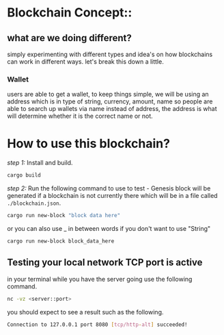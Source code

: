 # Blockchain Concept::

## what are we doing different?
simply experimenting with different types and idea's on how blockchains can work in different ways.
let's break this down a little.

### Wallet
users are able to get a wallet, to keep things simple, we will be using an address which is in type of string, currency, amount, name so people are able to search up wallets via name instead of address, the address is what will determine whether it is the correct name or not.


# How to use this blockchain?
*step 1:*
Install and build.
```bash
cargo build
```

*step 2:*
Run the following command to use to test - Genesis block will be generated if a blockchain is not currently there which will be in a file called `./blockchain.json`.
```bash
cargo run new-block "block data here"
```
or
you can also use _ in between words if you don't want to use "String" 
```bash
cargo run new-block block_data_here
```



## Testing your local network TCP port is active
in your terminal while you have the server going use the following command.
```bash 
nc -vz <server::port>
```
you should expect to see a result such as the following.
```bash
Connection to 127.0.0.1 port 8080 [tcp/http-alt] succeeded!
```
